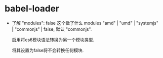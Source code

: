 # babel-loader

- 了解 "modules": false 这个做了什么
  modules
  "amd" | "umd" | "systemjs" | "commonjs" | false, 默认 "commonjs".

  启用将es6模块语法转换为另一个模块类型.

  将其设置为false将不会转换任何模块.
